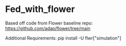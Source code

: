 # Fed_with_flower
Based off code from Flower baseline repo: https://github.com/adap/flower/tree/main



Additional Requirements:
pip install -U flwr["simulation"]